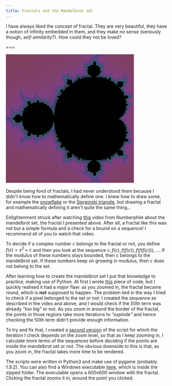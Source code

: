 ```yaml
---
title: Fractals and the Mandelbrot set
---
```


I have always liked the concept of fractal. They are very beautiful, they have a notion of infinity embedded in them, and they make no sense (seriously though, _self-similarity_?). How could they not be loved?

===

![A rendering of the Mandelbrot set](./mandelbrot.png)

Despite being fond of fractals, I had never understood them because I didn't know how to mathematically define one. I knew how to draw some, for example the [snowflake](https://en.wikipedia.org/wiki/Koch_snowflake) or the [Sierpinski triangle](https://en.wikipedia.org/wiki/Sierpinski_triangle), but drawing a fractal and mathematically defining it aren't quite the same thing...

Enlightenment struck after watching [this](https://www.youtube.com/watch?v=NGMRB4O922I) video from Numberphile about the mandelbrot set, the fractal I presented above. After all, a fractal like this was not but a simple formula and a check for a bound on a sequence! I recommend all of you to watch that video.

To decide if a complex number $c$ belongs to the fractal or not, you define $f(x) = x^2 + c$ and then you look at the sequence $c, f(c), f(f(c)), f(f(f(c))), ...$. If the modulus of these numbers stays bounded, then $c$ belongs to the mandelbrot set. If these numbers keep on growing in modulus, then $c$ does not belong to the set.

After learning how to create the mandelbrot set I put that knowledge to practice, making use of Python. At first I wrote [this](https://drive.google.com/open?id=0ByBeLS6ciLYVWm9yMldrVE1GVDg) piece of code, but I quickly realised it had a major flaw: as you zoomed in, the fractal became round, which is **not** supposed to happen. The problem lied in the way I tried to check if a pixel belonged to the set or not: I created the sequence as described in the video and above, and I would check if the 50th term was already _"too big"_ or not. As you zoom in around the border of the fractal, the points in those regions take more iterations to _"explode"_ and hence checking the $50$th term didn't provide enough information.

To try and fix that, I created a [second version](https://drive.google.com/open?id=0ByBeLS6ciLYVOU9SdGQzdTI5Ylk) of the script for which the iteration I check depends on the zoom level, so that as I keep zooming in, I calculate more terms of the sequences before deciding if the points are inside the mandelbrot set or not. The obvious downside to this is that, as you zoom in, the fractal takes more time to be rendered.

The scripts were written in Python3 and make use of pygame (probably 1.9.2). You can also find a Windows executable [here](https://drive.google.com/open?id=0ByBeLS6ciLYVc09ZQllMcW94R2s), which is inside the zipped folder. The executable opens a 600x600 window with the fractal. Clicking the fractal zooms it in, around the point you clicked.